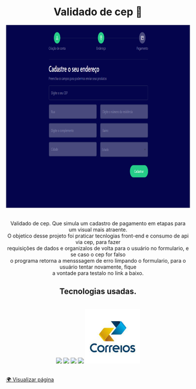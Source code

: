<h1 align="center">Validado de cep 🚚</h1>

<div align="center">
    <img height="500px" src="icons/vldHome.PNG" />
</div>  <br/>

<p align="center">
   Validado de cep. Que simula um cadastro de pagamento em etapas para um visual mais atraente. <br/>
   O objetico desse projeto foi praticar tecnlogias front-end e consumo de api via cep, para fazer <br/>
   requisições de dados e organizalos de volta para o usuário no formulario, e se caso o cep for falso <br/>
   o programa retorna a mensssagem de erro limpando o formulario, para o usuário tentar novamente, fique <br/>
   a vontade para testalo no link a baixo.
</p>

<h2 align="center">Tecnologias usadas.</h2> <br/> 

<div align="center">

 <img width="150px" src="https://cdn.jsdelivr.net/gh/devicons/devicon/icons/html5/html5-original.svg" />
  <img width="150px" src="https://cdn.jsdelivr.net/gh/devicons/devicon/icons/css3/css3-original.svg" />
  <img width="150px" src="https://cdn.jsdelivr.net/gh/devicons/devicon/icons/javascript/javascript-original.svg" />  
  <img width="150px" src="https://cdn.jsdelivr.net/gh/devicons/devicon/icons/bootstrap/bootstrap-original.svg" />
    <img width="150px" src="icons/correios.jpg" />
</div> <br/>

<a target="_blank" href="https://guidev1.github.io/validadoDeCep/">🌍 Visualizar página</a>
